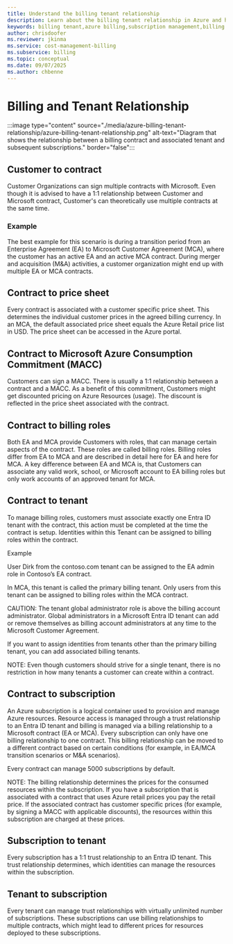 ```yaml
---
title: Understand the billing tenant relationship
description: Learn about the billing tenant relationship in Azure and how it affects your billing and subscription management.
keywords: billing tenant,azure billing,subscription management,billing relationship
author: chrisdoofer
ms.reviewer: jkinma
ms.service: cost-management-billing
ms.subservice: billing
ms.topic: conceptual
ms.date: 09/07/2025
ms.author: chbenne
---
```


# Billing and Tenant Relationship

:::image type="content" source="./media/azure-billing-tenant-relationship/azure-billing-tenant-relationship.png" alt-text="Diagram that shows the relationship between a billing contract and associated tenant and subsequent subscriptions." border="false":::

## Customer to contract

Customer Organizations can sign multiple contracts with Microsoft. Even though it is advised to have a 1:1 relationship between Customer and Microsoft contract, Customer's can theoretically use multiple contracts at the same time.

### Example

The best example for this scenario is during a transition period from an Enterprise Agreement (EA) to Microsoft Customer Agreement (MCA), where the customer has an active EA and an active MCA contract. During merger and acquisition (M&A) activities, a customer organization might end up with multiple EA or MCA contracts.

## Contract to price sheet

Every contract is associated with a customer specific price sheet. This determines the individual customer prices in the agreed billing currency. In an MCA, the default associated price sheet equals the Azure Retail price list in USD. The price sheet can be accessed in the Azure portal.

## Contract to Microsoft Azure Consumption Commitment (MACC)

Customers can sign a MACC. There is usually a 1:1 relationship between a contract and a MACC. As a benefit of this commitment, Customers might get discounted pricing on Azure Resources (usage). The discount is reflected in the price sheet associated with the contract.

## Contract to billing roles

Both EA and MCA provide Customers with roles, that can manage certain aspects of the contract. These roles are called billing roles. Billing roles differ from EA to MCA and are described in detail here for EA and here for MCA. A key difference between EA and MCA is, that Customers can associate any valid work, school, or Microsoft account to EA billing roles but only work accounts of an approved tenant for MCA.

## Contract to tenant

To manage billing roles, customers must associate exactly one Entra ID tenant with the contract, this action must be completed at the time the contract is setup. Identities within this Tenant can be assigned to billing roles within the contract.

Example

User Dirk from the contoso.com tenant can be assigned to the EA admin role in Contoso’s EA contract.

In MCA, this tenant is called the primary billing tenant. Only users from this tenant can be assigned to billing roles within the MCA contract.

CAUTION: The tenant global administrator role is above the billing account administrator. Global administrators in a Microsoft Entra ID tenant can add or remove themselves as billing account administrators at any time to the Microsoft Customer Agreement.

If you want to assign identities from tenants other than the primary billing tenant, you can add associated billing tenants.

NOTE: Even though customers should strive for a single tenant, there is no restriction in how many tenants a customer can create within a contract.

## Contract to subscription

An Azure subscription is a logical container used to provision and manage Azure resources. Resource access is managed through a trust relationship to an Entra ID tenant and billing is managed via a billing relationship to a Microsoft contract (EA or MCA). Every subscription can only have one billing relationship to one contract. This billing relationship can be moved to a different contract based on certain conditions (for example, in EA/MCA transition scenarios or M&A scenarios).

Every contract can manage 5000 subscriptions by default.

NOTE: The billing relationship determines the prices for the consumed resources within the subscription. If you have a subscription that is associated with a contract that uses Azure retail prices you pay the retail price. If the associated contract has customer specific prices (for example, by signing a MACC with applicable discounts), the resources within this subscription are charged at these prices.

## Subscription to tenant

Every subscription has a 1:1 trust relationship to an Entra ID tenant. This trust relationship determines, which identities can manage the resources within the subscription.

## Tenant to subscription

Every tenant can manage trust relationships with virtually unlimited number of subscriptions. These subscriptions can use billing relationships to multiple contracts, which might lead to different prices for resources deployed to these subscriptions.
